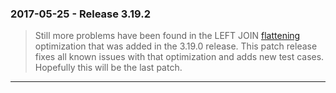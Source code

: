 ### 2017\-05\-25 \- Release 3\.19\.2


> Still more problems have been found in the LEFT JOIN
> [flattening](https://sqlite.org/optoverview.html#flattening) optimization
> that was added in the 3\.19\.0 release. This patch release fixes all known
> issues with that optimization and adds new test cases. Hopefully this
> will be the last patch.



---

